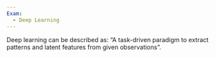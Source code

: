 ```yaml
---
Exam:
  - Deep Learning
---
```

Deep learning can be described as: “A task-driven paradigm to extract patterns and latent features from given observations”.
